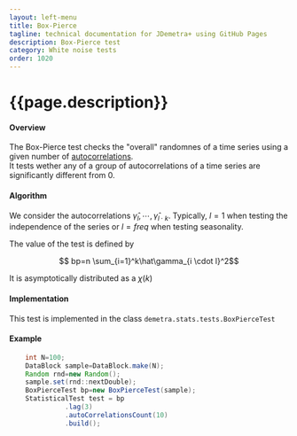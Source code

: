 ```yaml
---
layout: left-menu
title: Box-Pierce
tagline: technical documentation for JDemetra+ using GitHub Pages
description: Box-Pierce test
category: White noise tests
order: 1020
---
```

# {{page.description}}

#### Overview

The Box-Pierce test checks the "overall" randomnes of a time series using a given number of [autocorrelations](../../descriptive.md).   
It tests wether any of a group of autocorrelations of a time series are significantly different from 0.

#### Algorithm

We consider the autocorrelations $\hat\gamma_l, \cdots, \hat\gamma_{l\cdot k}$. Typically, $l=1$ when testing the independence of the series or $l=freq$ when testing seasonality.

The value of the test is defined by

$$ bp=n \sum_{i=1}^k\hat\gamma_{i \cdot l}^2$$

It is asymptotically distributed as a $\chi \left(k\right)$


#### Implementation

This test is implemented in the class `demetra.stats.tests.BoxPierceTest`

#### Example

```java
    int N=100;
    DataBlock sample=DataBlock.make(N);
    Random rnd=new Random();
    sample.set(rnd::nextDouble);
    BoxPierceTest bp=new BoxPierceTest(sample);
    StatisticalTest test = bp
              .lag(3)
              .autoCorrelationsCount(10)
              .build();
```
